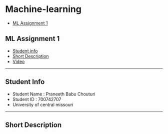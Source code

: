 # Machine-learning

- [ML Assignment 1 ](https://github.com/PRANEETHBABUCHOUTURI/Machine-learning/blob/main/README.md#ml-assignment-1)



## ML Assignment 1
- [ Student info ](https://github.com/PRANEETHBABUCHOUTURI/Machine-learning/blob/main)
- [ Short Description]()
- [Video]()

----------

## Student Info

- Student Name : Praneeth Babu Chouturi
- Student ID : 700742707
- University of central missouri

---------

## Short Description 
